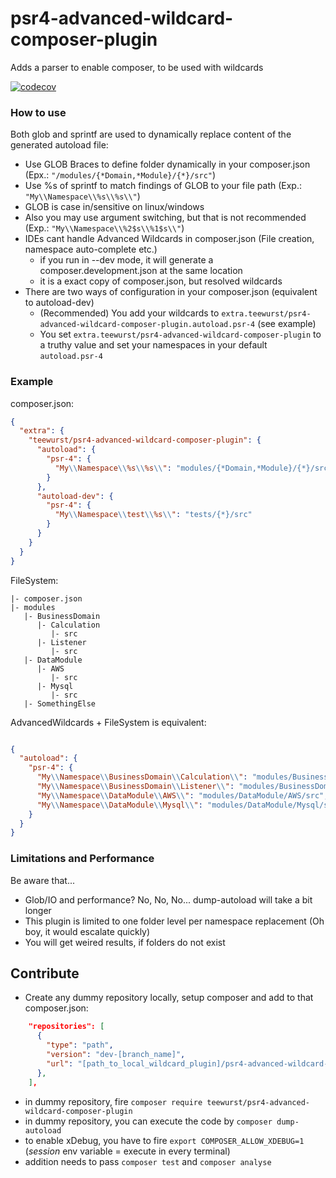 # psr4-advanced-wildcard-composer-plugin
Adds a parser to enable composer, to be used with wildcards

[![codecov](https://codecov.io/gh/teewurst/psr4-advanced-wildcard-composer-plugin/branch/master/graph/badge.svg)](https://codecov.io/gh/teewurst/psr4-advanced-wildcard-composer-plugin)

### How to use

Both glob and sprintf are used to dynamically replace content of the generated autoload file:

- Use GLOB Braces to define folder dynamically in your composer.json (Epx.: `"/modules/{*Domain,*Module}/{*}/src"`)
- Use %s of sprintf to match findings of GLOB to your file path (Exp.: `"My\\Namespace\\%s\\%s\\"`)
- GLOB is case in/sensitive on linux/windows
- Also you may use argument switching, but that is not recommended (Exp.: `"My\\Namespace\\%2$s\\%1$s\\"`)
- IDEs cant handle Advanced Wildcards in composer.json (File creation, namespace auto-complete etc.)
    - if you run in --dev mode, it will generate a composer.development.json at the same location
    - it is a exact copy of composer.json, but resolved wildcards
- There are two ways of configuration in your composer.json (equivalent to autoload-dev)
    - (Recommended) You add your wildcards to ``extra.teewurst/psr4-advanced-wildcard-composer-plugin.autoload.psr-4`` (see example)
    - You set ``extra.teewurst/psr4-advanced-wildcard-composer-plugin`` to a truthy value and set your namespaces in your default ``autoload.psr-4``

### Example

composer.json:

````json
{
  "extra": {
    "teewurst/psr4-advanced-wildcard-composer-plugin": {
      "autoload": {
        "psr-4": {
          "My\\Namespace\\%s\\%s\\": "modules/{*Domain,*Module}/{*}/src"
        }
      },
      "autoload-dev": {
        "psr-4": {
          "My\\Namespace\\test\\%s\\": "tests/{*}/src"
        }
      }
    }
  }
}
````

FileSystem:

`````
|- composer.json
|- modules
   |- BusinessDomain
      |- Calculation
         |- src
      |- Listener
         |- src
   |- DataModule
      |- AWS
         |- src
      |- Mysql
         |- src
   |- SomethingElse
`````

AdvancedWildcards + FileSystem is equivalent:

````json

{
  "autoload": {
    "psr-4": {
      "My\\Namespace\\BusinessDomain\\Calculation\\": "modules/BusinessDomain/Calculation/src",
      "My\\Namespace\\BusinessDomain\\Listener\\": "modules/BusinessDomain/Listener/src",
      "My\\Namespace\\DataModule\\AWS\\": "modules/DataModule/AWS/src",
      "My\\Namespace\\DataModule\\Mysql\\": "modules/DataModule/Mysql/src"
    }
  }
}
````

### Limitations and Performance

Be aware that...

- Glob/IO and performance? No, No, No... dump-autoload will take a bit longer
- This plugin is limited to one folder level per namespace replacement (Oh boy, it would escalate quickly)
- You will get weired results, if folders do not exist 

## Contribute

- Create any dummy repository locally, setup composer and add to that composer.json:

````json
    "repositories": [
      {
        "type": "path",
        "version": "dev-[branch_name]",
        "url": "[path_to_local_wildcard_plugin]/psr4-advanced-wildcard-composer-plugin"
      },
    ],
````
- in dummy repository, fire `composer require teewurst/psr4-advanced-wildcard-composer-plugin`
- in dummy repository, you can execute the code by `composer dump-autoload`
- to enable xDebug, you have to fire `export COMPOSER_ALLOW_XDEBUG=1` (*session* env variable = execute in every terminal)
- addition needs to pass `composer test` and `composer analyse`
